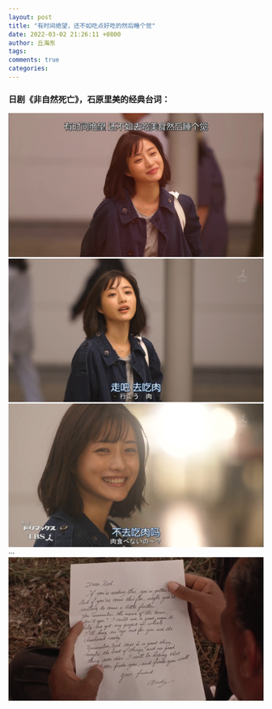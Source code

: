 ```yaml
---
layout: post
title: "有时间绝望，还不如吃点好吃的然后睡个觉"
date: 2022-03-02 21:26:11 +0800
author: 丘海东 
tags: 
comments: true
categories: 
---
```

### 日剧《非自然死亡》，石原里美的经典台词：  
![1](https://raw.githubusercontent.com/qiuhaidong/qiuhaidong.github.com/source/source/images/%E9%9D%9E%E8%87%AA%E7%84%B6%E6%AD%BB%E4%BA%A1/01.png)  
![2](https://raw.githubusercontent.com/qiuhaidong/qiuhaidong.github.com/source/source/images/%E9%9D%9E%E8%87%AA%E7%84%B6%E6%AD%BB%E4%BA%A1/02.png)  
![3](https://raw.githubusercontent.com/qiuhaidong/qiuhaidong.github.com/source/source/images/%E9%9D%9E%E8%87%AA%E7%84%B6%E6%AD%BB%E4%BA%A1/03.png)  
···  
![肖申克的救赎](https://raw.githubusercontent.com/qiuhaidong/qiuhaidong.github.com/source/source/images/%E9%9D%9E%E8%87%AA%E7%84%B6%E6%AD%BB%E4%BA%A1/04.png)
